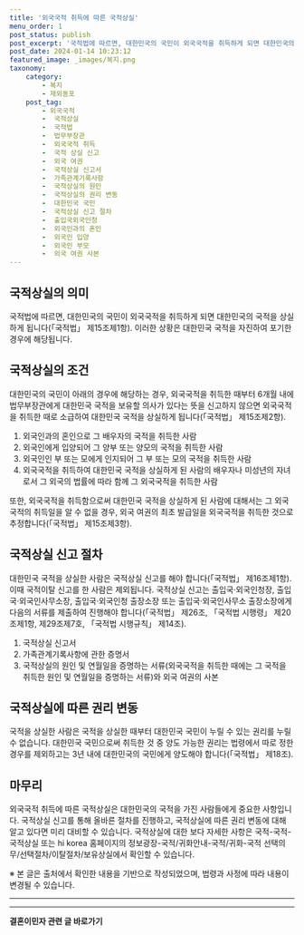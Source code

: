 ```yaml
---
title: '외국국적 취득에 따른 국적상실'
menu_order: 1
post_status: publish
post_excerpt: '국적법에 따르면, 대한민국의 국민이 외국국적을 취득하게 되면 대한민국의 국적을 상실하게 됩니다  국적법  제15조제1항 . 이러한 상황은 대한민국 국적을 자진하여 포기한 경우에 해당됩니다.'
post_date: 2024-01-14 10:23:12
featured_image: _images/복지.png
taxonomy:
    category:
        - 복지
        - 재외동포
    post_tag:
        - 외국국적
        -  국적상실
        -  국적법
        -  법무부장관
        -  외국국적 취득
        -  국적 상실 신고
        -  외국 여권
        -  국적상실 신고서
        -  가족관계기록사항
        -  국적상실의 원인
        -  국적상실의 권리 변동
        -  대한민국 국민
        -  국적상실 신고 절차
        -  출입국외국인청
        -  외국인과의 혼인
        -  외국인 입양
        -  외국인 부모
        -  외국 여권 사본
---
```



## 국적상실의 의미
국적법에 따르면, 대한민국의 국민이 외국국적을 취득하게 되면 대한민국의 국적을 상실하게 됩니다(「국적법」 제15조제1항). 이러한 상황은 대한민국 국적을 자진하여 포기한 경우에 해당됩니다.

## 국적상실의 조건
대한민국의 국민이 아래의 경우에 해당하는 경우, 외국국적을 취득한 때부터 6개월 내에 법무부장관에게 대한민국 국적을 보유할 의사가 있다는 뜻을 신고하지 않으면 외국국적을 취득한 때로 소급하여 대한민국 국적을 상실하게 됩니다(「국적법」 제15조제2항).
1. 외국인과의 혼인으로 그 배우자의 국적을 취득한 사람
2. 외국인에게 입양되어 그 양부 또는 양모의 국적을 취득한 사람
3. 외국인인 부 또는 모에게 인지되어 그 부 또는 모의 국적을 취득한 사람
4. 외국국적을 취득하여 대한민국 국적을 상실하게 된 사람의 배우자나 미성년의 자녀로서 그 외국의 법률에 따라 함께 그 외국국적을 취득한 사람

또한, 외국국적을 취득함으로써 대한민국 국적을 상실하게 된 사람에 대해서는 그 외국국적의 취득일을 알 수 없을 경우, 외국 여권의 최초 발급일을 외국국적을 취득한 것으로 추정합니다(「국적법」 제15조제3항).

## 국적상실 신고 절차
대한민국 국적을 상실한 사람은 국적상실 신고를 해야 합니다(「국적법」 제16조제1항). 이때 국적이탈 신고를 한 사람은 제외됩니다. 국적상실 신고는 출입국·외국인청장, 출입국·외국인사무소장, 출입국·외국인청 출장소장 또는 출입국·외국인사무소 출장소장에게 다음의 서류를 제출하여 진행해야 합니다(「국적법」 제26조, 「국적법 시행령」 제20조제1항, 제29조제7호, 「국적법 시행규칙」 제14조).
1. 국적상실 신고서
2. 가족관계기록사항에 관한 증명서
3. 국적상실의 원인 및 연월일을 증명하는 서류(외국국적을 취득한 때에는 그 국적을 취득한 원인 및 연월일을 증명하는 서류)와 외국 여권의 사본

## 국적상실에 따른 권리 변동
국적을 상실한 사람은 국적을 상실한 때부터 대한민국 국민이 누릴 수 있는 권리를 누릴 수 없습니다. 대한민국 국민으로써 취득한 것 중 양도 가능한 권리는 법령에서 따로 정한 경우를 제외하고는 3년 내에 대한민국의 국민에게 양도해야 합니다(「국적법」 제18조).

## 마무리
외국국적 취득에 따른 국적상실은 대한민국의 국적을 가진 사람들에게 중요한 사항입니다. 국적상실 신고를 통해 올바른 절차를 진행하고, 국적상실에 따른 권리 변동에 대해 알고 있다면 미리 대비할 수 있습니다. 국적상실에 대한 보다 자세한 사항은 국적-국적-국적상실 또는 hi korea 홈페이지의 정보광장-국적/귀화안내-국적/귀화-국적 선택의무/선택절차/이탈절차/보유상실에서 확인할 수 있습니다.

※ 본 글은 출처에서 확인한 내용을 기반으로 작성되었으며, 법령과 사정에 따라 내용이 변경될 수 있습니다.

---
<!-- wp:separator -->
<hr class="wp-block-separator has-alpha-channel-opacity"/>
<!-- /wp:separator -->

<!-- wp:group {"backgroundColor":"base","layout":{"type":"constrained"}} -->
<div class="wp-block-group has-base-background-color has-background"><!-- wp:paragraph {"align":"center","fontSize":"medium"} -->
<p class="has-text-align-center has-large-font-size"><strong>결혼이민자 관련 글 바로가기</strong></p>
<!-- /wp:paragraph -->


<!-- wp:latest-posts
{"categories":[{"id":14581,"count":19,"description":"","link":"https://uknowlaw.com/category/%ea%b2%b0%ed%98%bc%ec%9d%b4%eb%af%bc%ec%9e%90/","name":"결혼이민자","slug":"결혼이민자","taxonomy":"category","parent":0,"meta":[],"_links":{"self":[{"href":"https://uknowlaw.com/wp-json/wp/v2/categories/14581"}],"collection":[{"href":"https://uknowlaw.com/wp-json/wp/v2/categories"}],"about":[{"href":"https://uknowlaw.com/wp-json/wp/v2/taxonomies/category"}],"wp:post_type":[{"href":"https://uknowlaw.com/wp-json/wp/v2/posts?categories=14581"}],"curies":[{"name":"wp","href":"https://api.w.org/{rel}","templated":true}]}}],"postsToShow":100,"excerptLength":28,"postLayout":"grid","columns":2,"featuredImageAlign":"left","featuredImageSizeSlug":"large","fontSize":"small"} /--></div>
<!-- /wp:group -->